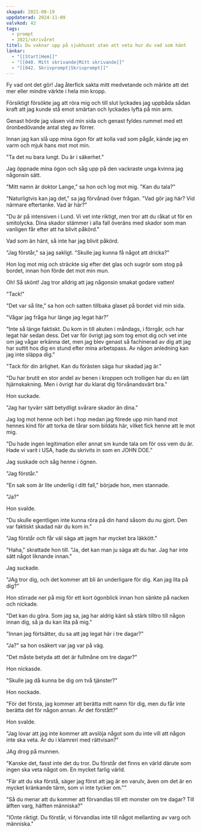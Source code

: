 ```yaml
---
skapad: 2021-08-19
uppdaterad: 2024-11-09
valvkod: 42
tags:
  - prompt
  - 2021/skrivåret
titel: Du vaknar upp på sjukhuset utan att veta hur du vad som hänt
länkar:
  - "[[Start|Hem]]"
  - "[[040. Mitt skrivande|Mitt skrivande]]"
  - "[[042. Skrivprompt|Skrivprompt]]"
---
```

Fy vad ont det gör! Jag återfick sakta mitt medvetande och märkte att det mer eller mindre värkte i hela min kropp.

Försiktigt försökte jag att röra mig och till slut lyckades jag uppbåda sådan kraft att jag kunde stå emot smärtan och lyckades lyfta på min arm.

Genast hörde jag väsen vid min sida och genast fyldes rummet med ett öronbedövande antal steg av förrer.

Innan jag kan slå upp mina ögon för att kolla vad som pågår, kände jag en varm och mjuk hans mot mot min.

"Ta det nu bara lungt. Du är i säkerhet."

Jag öppnade mina ögon och såg upp på den vackraste unga kvinna jag någonsin sätt.

"Mitt namn är doktor Lange," sa hon och log mot mig. "Kan du tala?"

"Naturligtvis kan jag det," sa jag förvånad över frågan. "Vad gör jag här? Vid närmare eftertanke. Vad är här?"

"Du är på intensiven i Lund. Vi vet inte riktigt, men tror att du råkat ut för en smitolycka. Dina skador stämmer i alla fall överäns med skador som man vanligen får efter att ha blivit påkörd."

Vad som än hänt, så inte har jag blivit påkörd.

"Jag förstår," sa jag sakligt. "Skulle jag kunna få något att dricka?"

Hon log mot mig och sträckte sig efter det glas och sugrör som stog på bordet, innan hon förde det mot min mun.

Oh! Så skönt! Jag tror alldrig att jag någonsin smakat godare vatten!

"Tack!"

"Det var så lite," sa hon och satten tillbaka glaset på bordet vid min sida.

"Vågar jag fråga hur länge jag legat här?"

"Inte så länge faktiskt. Du kom in till akuten i måndags, i förrgår, och har legat här sedan dess. Det var för övrigt jag som tog emot dig och vet inte om jag vågar erkänna det, men jag blev genast så fachinerad av dig att jag har suttit hos dig en stund efter mina arbetspass. Av någon anledning kan jag inte släppa dig."

"Tack för din ärlighet. Kan du förästen säga hur skadad jag är."

"Du har brutit en stor andel av benen i kroppen och trolligen har du en lätt hjärnskakning. Men i övrigt har du klarat dig förvånandsvärt bra."

Hon suckade.

"Jag har tyvärr sätt betydligt svårare skador än dina."

Jag log mot henne och bet i hop medan jag förede upp min hand mot hennes kind för att torka de tårar som bildats här, vilket fick henne att le mot mig.

"Du hade ingen legitimation eller annat sm kunde tala om för oss vem du är. Hade vi varit i USA, hade du skrivits in som en JOHN DOE."

Jag suskade och såg henne i ögnen.

"Jag förstår."

"En sak som är lite underlig i ditt fall," började hon, men stannade.

"Ja?"

Hon svalde.

"Du skulle egentligen inte kunna röra på din hand såsom du nu gjort. Den var faktiskt skadad när du kom in."

"Jag förstår och får väl säga att jagm har mycket bra läkkött."

"Haha," skrattade hon till. "Ja, det kan man ju säga att du har. Jag har inte sätt något liknande innan."

Jag suckade.

"JAg tror dig, och det kommer att bli än underligare för dig. Kan jag lita på dig?"

Hon stirrade ner på mig för ett kort ögonblick innan hon sänkte på nacken och nickade.

"Det kan du göra. Som jag sa, jag har aldrig känt så stärk tilltro till någon innan dig, så ja  du kan lita på mig."

"Innan jag förtsätter, du sa att jag legat här i tre dagar?"

"Ja?" sa hon osäkert var jag var på väg.

"Det måste betyda att det är fullmåne om tre dagar?"

Hon nickasde.

"Skulle jag då kunna be dig om två tjänster?"

Hon nockade.

"För det första, jag kommer att berätta mitt namn för dig, men du får inte berätta det för någon annan. Är det förstått?"

Hon svalde.

"Jag lovar att jag inte kommer att avslöja något som du inte vill att någon inte ska veta. Är du i klamreri med rättvisan?"

JAg drog på munnen.

"Kanske det, fasst inte det du tror. Du förstår det finns en värld därute som ingen ska veta något om. En mycket farlig värld.

"Fär att du ska förstå, säger jag först att jag är en varulv, även om det är en mycket kränkande tärm, som vi inte tycker om.""

"Så du menar att du kommer att förvandlas till ett monster om tre dagar? Till älften varg, hälften människa?"

"IOnte riktigt. Du förstår, vi förvandlas inte till något mellanting av varg och människa."